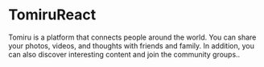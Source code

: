 # TomiruReact
Tomiru is a platform that connects people around the world. You can share your photos, videos, and thoughts with friends and family. In addition, you can also discover interesting content and join the community groups..
